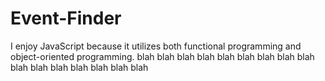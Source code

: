 # Event-Finder

I enjoy JavaScript because it utilizes both functional programming and object-oriented programming.
blah blah blah blah blah blah blah blah blah blah blah blah blah blah blah blah
